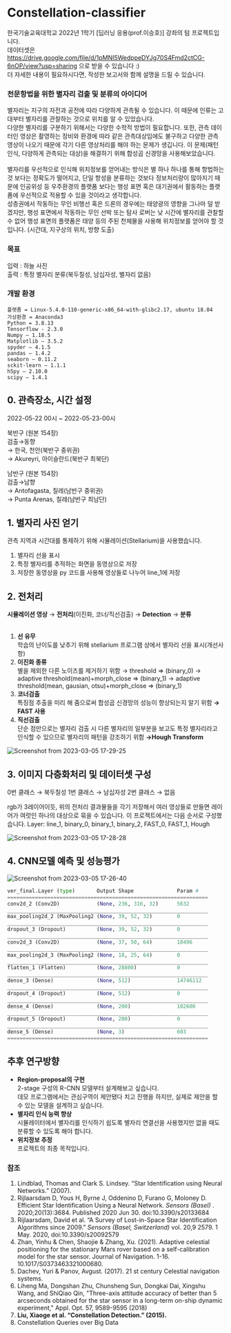 # Constellation-classifier

한국기술교육대학교 2022년 1학기 [딥러닝 응용(prof.이승호)] 강좌의 텀 프로젝트입니다. <br>
데이터셋은 https://drive.google.com/file/d/1pMNI5WedppeDYJg70S4Fmd2ctCG-6nOP/view?usp=sharing 으로 받을 수 있습니다 :)  <br>
더 자세한 내용이 필요하시다면, 작성한 보고서와 함께 설명을 드릴 수 있습니다. 

### 천문항법을 위한 별자리 검출 및 분류의 아이디어
 별자리는 지구의 자전과 공전에 따라 다양하게 관측될 수 있습니다. 이 때문에 인류는 고대부터 별자리를 관찰하는 것으로 위치를 알 수 있었습니다. <br>
다양한 별자리를 구분하기 위해서는 다양한 수학적 방법이 필요합니다. 또한, 관측 데이터인 영상은 촬영하는 장비와 환경에 따라 같은 관측대상임에도 불구하고 다양한 관측 영상이 나오기 때문에 각기 다른 영상처리를 해야 하는 문제가 생깁니다. 이 문제(패턴 인식, 다양하게 관측되는 대상)을 해결하기 위해 합성곱 신경망을 사용해보았습니다. <br>
<br>
 별자리를 우선적으로 인식해 위치정보를 얻어내는 방식은 별 하나 하나를 통해 항법하는 것 보다는 정확도가 떨어지고, 단일 항성을 분류하는 것보다 정보처리량이 많아지기 때문에 인공위성 등 우주환경의 플랫폼 보다는 행성 표면 혹은 대기권에서 활동하는 플랫폼에 우선적으로 적용할 수 있을 것이라고 생각합니다. <br>
성층권에서 작동하는 무인 비행선 혹은 드론의 경우에는 태양광의 영향을 그나마 덜 받겠지만, 행성 표면에서 작동하는 무인 선박 또는 탐사 로버는 낮 시간에 별자리를 관찰할 수 없어 행성 표면의 플랫폼은 태양 등의 주된 천체물을 사용해 위치정보를 얻어야 할 것입니다. 
(시간대, 지구상의 위치, 방향 도출)

### 목표
입력 : 하늘 사진 <br>
출력 : 특정 별자리 분류(북두칠성, 남십자성, 별자리 없음)

### 개발 환경

```
플랫폼 = Linux-5.4.0-110-generic-x86_64-with-glibc2.17, ubuntu 18.04
가상환경 = Anaconda3
Python = 3.8.13
Tensorflow - 2.3.0
Numpy – 1.18.5
Matplotlib – 3.5.2
spyder – 4.1.5
pandas – 1.4.2
seaborn – 0.11.2
sckit-learn – 1.1.1
h5py – 2.10.0
scipy – 1.4.1
```

## 0. 관측장소, 시간 설정
2022-05-22 00시 ~ 2022-05-23-00시

북반구 (원본 154장) <br>
검출→동향 <br>
→ 한국, 천안(북반구 중위권) <br>
→ Akureyri, 아이슬란드(북반구 최북단)<br>

남반구 (원본 154장)<br>
검출→남향<br>
→ Antofagasta, 칠레(남반구 중위권)<br>
→ Punta Arenas, 칠레(남반구 최남단)<br>

## 1. 별자리 사진 얻기
관측 지역과 시간대를 통제하기 위해 시뮬레이션(Stellarium)을 사용했습니다.

1) 별자리 선을 표시
2) 특정 별자리를 추적하는 화면을 동영상으로 저장
2) 저장한 동영상을 py 코드를 사용해 영상들로 나누어 line_1에 저장

## 2. 전처리
**시뮬레이션 영상** → **전처리**(이진화, 코너/직선검출) → **Detection** → **분류** <br><br>

1. **선 유무** <br>
학습의 난이도를 낮추기 위해 stellarium 프로그램 상에서 별자리 선을 표시(개선사항)
2. **이진화 종류** <br>
별을 제외한 다른 노이즈를 제거하기 위함
→ threshold ⇒ (binary_0)
→ adaptive threshold(mean)+morph_close ⇒ (binary_1)
→ adaptive threshold(mean, gausian, otsu)+morph_close ⇒ (binary_1)
3. **코너검출** <br>
 특징점 추출을 미리 해 줌으로써 합성곱 신경망의 성능이 향상되는지 알기 위함
**→ FAST 사용**
4. **직선검출** <br>
단순 점만으로는 별자리 검출 시 다른 별자리의 일부분을 보고도 특정 별자리라고 인식할 수 있으므로 별자리의 패턴을 강조하기 위함
**→Hough Transform** 

![Screenshot from 2023-03-05 17-29-25](https://user-images.githubusercontent.com/42665051/222950139-81a31cda-3a93-44a5-afb1-7a6b1a558ec7.png)


## 3. 이미지 다층화처리 및 데이터셋 구성
0번 클래스 → 북두칠성
1번 클래스 → 남십자성
2번 클래스 → 없음

rgb가 3레이어이듯, 위의 전처리 결과물들을 각기 저장해서 여러 영상들로 만들면 레이어가 여럿인 하나의 대상으로 묶을 수 있습니다. 이 프로젝트에서는 다음 순서로 구성했습니다.
Layer: line_1, binary_0, binary_1, binary_2, FAST_0, FAST_1, Hough <br>

![Screenshot from 2023-03-05 17-28-28](https://user-images.githubusercontent.com/42665051/222950108-483c4be8-0244-4dc2-bd18-29533be35a5b.png)


## 4. CNN모델 예측 및 성능평가
![Screenshot from 2023-03-05 17-26-40](https://user-images.githubusercontent.com/42665051/222950160-c951781b-debb-4a5d-aaec-c11dc08c1050.png)

```python
ver_final.Layer (type)       Output Shape              Param #   
=================================================================
conv2d_2 (Conv2D)            (None, 236, 316, 32)      5632      
_________________________________________________________________
max_pooling2d_2 (MaxPooling2 (None, 39, 52, 32)        0         
_________________________________________________________________
dropout_3 (Dropout)          (None, 39, 52, 32)        0         
_________________________________________________________________
conv2d_3 (Conv2D)            (None, 37, 50, 64)        18496     
_________________________________________________________________
max_pooling2d_3 (MaxPooling2 (None, 18, 25, 64)        0         
_________________________________________________________________
flatten_1 (Flatten)          (None, 28800)             0         
_________________________________________________________________
dense_3 (Dense)              (None, 512)               14746112  
_________________________________________________________________
dropout_4 (Dropout)          (None, 512)               0         
_________________________________________________________________
dense_4 (Dense)              (None, 200)               102600    
_________________________________________________________________
dropout_5 (Dropout)          (None, 200)               0         
_________________________________________________________________
dense_5 (Dense)              (None, 3)                 603       
=================================================================
```

## 추후 연구방향
- **Region-proposal의 구현** <br> 2-stage 구성의 R-CNN 모델부터 설계해보고 싶습니다. <br> 데모 프로그램에서는 관심구역이 제안됐다 치고 진행을 하지만, 실제로 제안을 할 수 있는 모델을 설계하고 싶습니다.
- **별자리 인식 능력 향상** <br> 시뮬레이터에서 별자리를 인식하기 쉽도록 별자리 연결선을 사용했지만 없을 때도 분류할 수 있도록 해야 합니다.
- **위치정보 추정** <br> 프로젝트의 최종 목적입니다.


### 참조
1. Lindblad, Thomas and Clark S. Lindsey. “Star Identification using Neural Networks.” (2007). 
2. Rijlaarsdam D, Yous H, Byrne J, Oddenino D, Furano G, Moloney D. Efficient Star Identification Using a Neural Network. *Sensors (Basel)* . 2020;20(13):3684. Published 2020 Jun 30. doi:10.3390/s20133684
3. Rijlaarsdam, David et al. “A Survey of Lost-in-Space Star Identification Algorithms since 2009.” *Sensors (Basel, Switzerland)* vol. 20,9 2579. 1 May. 2020, doi:10.3390/s20092579 
4. Zhan, Yinhu & Chen, Shaojie & Zhang, Xu. (2021). Adaptive celestial positioning for the stationary Mars rover based on a self-calibration model for the star sensor. Journal of Navigation. 1-16. 10.1017/S0373463321000680.
5. Dachev, Yuri & Panov, Avgust. (2017). 21 st century Celestial navigation systems.
6. Liheng Ma, Dongshan Zhu, Chunsheng Sun, Dongkai Dai, Xingshu Wang, and ShiQiao Qin, "Three-axis attitude accuracy of better than 5 arcseconds obtained for the star sensor in a long-term on-ship dynamic experiment," Appl. Opt. 57, 9589-9595 (2018)
7. **Liu, Xiaoge et al. “Constellation Detection.” (2015).**
8. Constellation Queries over Big Data
